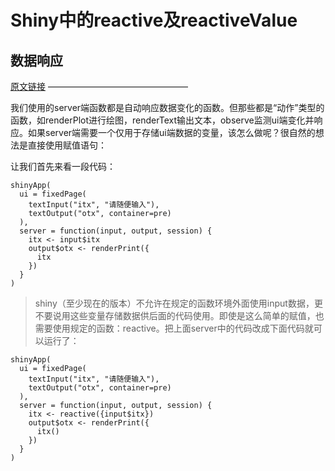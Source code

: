 # Shiny中的reactive及reactiveValue

## 数据响应

[原文链接](https://blog.csdn.net/u014801157/article/details/48196913)
————————————————

我们使用的server端函数都是自动响应数据变化的函数。但那些都是“动作”类型的函数，如renderPlot进行绘图，renderText输出文本，observe监测ui端变化并响应。如果server端需要一个仅用于存储ui端数据的变量，该怎么做呢？很自然的想法是直接使用赋值语句：

让我们首先来看一段代码：

```shell
shinyApp(
  ui = fixedPage(
    textInput("itx", "请随便输入"),
    textOutput("otx", container=pre)
  ),
  server = function(input, output, session) {
    itx <- input$itx
    output$otx <- renderPrint({
      itx
    })
  }
)
```

> shiny（至少现在的版本）不允许在规定的函数环境外面使用input数据，更不要说用这些变量存储数据供后面的代码使用。即使是这么简单的赋值，也需要使用规定的函数：reactive。把上面server中的代码改成下面代码就可以运行了：

```shell
shinyApp(
  ui = fixedPage(
    textInput("itx", "请随便输入"),
    textOutput("otx", container=pre)
  ),
  server = function(input, output, session) {
    itx <- reactive({input$itx})
    output$otx <- renderPrint({
      itx()
    })
  }
)
```
